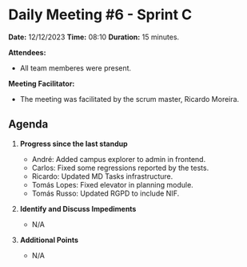 # Daily Meeting #6 - Sprint C

**Date:** 12/12/2023
**Time:** 08:10
**Duration:** 15 minutes.

**Attendees:**

- All team memberes were present.

**Meeting Facilitator:**

- The meeting was facilitated by the scrum master, Ricardo Moreira.

## Agenda

1. **Progress since the last standup**

   - André: Added campus explorer to admin in frontend.
   - Carlos: Fixed some regressions reported by the tests.
   - Ricardo: Updated MD Tasks infrastructure.
   - Tomás Lopes: Fixed elevator in planning module.
   - Tomás Russo: Updated RGPD to include NIF.

2. **Identify and Discuss Impediments**

   - N/A

3. **Additional Points**

   - N/A

